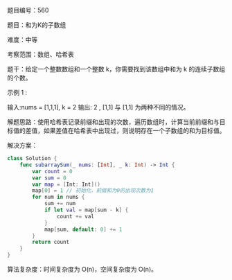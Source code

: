 题目编号：560

题目：和为K的子数组

难度：中等

考察范围：数组、哈希表

题干：给定一个整数数组和一个整数 k，你需要找到该数组中和为 k 的连续子数组的个数。

示例 1 :

输入:nums = [1,1,1], k = 2
输出: 2 , [1,1] 与 [1,1] 为两种不同的情况。

解题思路：使用哈希表记录前缀和出现的次数，遍历数组时，计算当前前缀和与目标值的差值，如果差值在哈希表中出现过，则说明存在一个子数组的和为目标值。

解决方案：

```swift
class Solution {
    func subarraySum(_ nums: [Int], _ k: Int) -> Int {
        var count = 0
        var sum = 0
        var map = [Int: Int]()
        map[0] = 1 // 初始化，前缀和为0的出现次数为1
        for num in nums {
            sum += num
            if let val = map[sum - k] {
                count += val
            }
            map[sum, default: 0] += 1
        }
        return count
    }
}
```

算法复杂度：时间复杂度为 O(n)，空间复杂度为 O(n)。